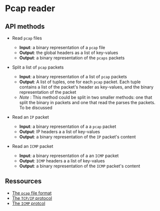# Pcap reader
## API methods
- Read `pcap` files
  * **Input**: a binary representation of a `pcap` file
  * **Output**: the global headers as a list of key-values
  * **Output**: a binary representation of the `pcaps` packets

- Split a list of `pcap` packets
  * **Input**: a binary representation of a list of `pcap` packets
  * **Output**: A list of tuples, one for each `pcap` packet. Each tuple contains a list of the packet's header as key-values, and the binary representation of the packet 
  * *Note* : This method could be split in two smaller methods: one that split the binary in packets and one that read the parses the packets. To be discussed
  
- Read an `IP` packet
  * **Input**: a binary representation of a a `pcap` packet
  * **Output**: IP headers a a list of key-values
  * **Output**: a binary representation of the `IP` packet's content

- Read an `ICMP` packet
  * **Input**: a binary representation of a an `ICMP` packet
  * **Output**: `ICMP` headers a a list of key-values
  * **Output**: a binary representation of the `ICMP` packet's content

## Ressources
- [The `pcap` file format](https://wiki.wireshark.org/Development/LibpcapFileFormat)
- [The `TCP/IP` protocol](http://www.networksorcery.com/enp/protocol/ip.htm)
- [The `ICMP` protcol](http://www.networksorcery.com/enp/protocol/icmp.htm)